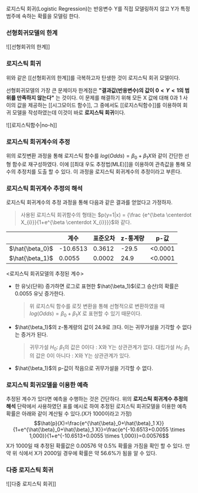 로지스틱 회귀(Logistic Regression)는 반응변수 Y를 직접 모델링하지 않고 Y가 특정 범주에 속하는 확률을 모델링 한다. 

### 선형회귀모델의 한계
![[선형회귀의 한계]]


### 로지스틱 회귀
위와 같은 [[선형회귀의 한계]]를 극복하고자 탄생한 것이 로지스틱 회귀 모델이다. 

선형회귀모델의 가장 큰 문제이자 한계점은 **"결과값(반응변수)의 값이 $0<Y<1$의 범위를 만족하지 않는다"** 는 것이다. 이 문제를 해결하기 위해 모든 X 값에 대해 0과 1 사이의 값을 제공하는 [[시그모이드 함수]], 그 중에서도 [[로지스틱함수]]를 이용하여 회귀 모델을 작성하였는데 이것이 바로 **로지스틱 회귀**이다.

![[로지스틱함수|no-h]]


### 로지스틱 회귀계수의 추정
위의 로짓변환 과정을 통해 로지스틱 함수를 $log(Odds)=\beta_0 + \beta_1X$와 같이 간단한 선형 함수로 재구성하였다. 이에 [[최대 우도 추정법(MLE)]]을 이용하여 관측값을 통해 모수의 추정치를 도출 할 수 있다. 이 과정을 로지스틱 회귀계수의 추정이라고 부른다. 

### 로지스틱 회귀계수 추정의 해석
로지스틱 회귀계수의 추정 과정을 통해 다음과 같은 결과를 얻었다고 가정하자. 
> 사용된 로지스틱 회귀함수의 형태는 $p(y=1|x) = {\frac {e^{\beta \centerdot X_{i}}}{1+e^{\beta \centerdot X_{i}}}}$와 같다.

|           | 계수     | 표준오차 | z-통계량 | p-값    |
| --------- | -------- | -------- | -------- | ------- |
| $\hat{\beta_0}$ | -10.6513 | 0.3612   | -29.5    | <0.0001 |
| $\hat{\beta_1}$ | 0.0055   | 0.0002   | 24.9     | <0.0001        |
<로지스틱 회귀모델의 추정된 계수>

* 한 유닛(단위) 증가하면 로그로 표현한 $\hat{\beta_1}$(로그 승산)의 확률은 0.0055 유닛 증가한다. 
	>위 로지스틱 함수를 로짓 변환을 통해 선형적으로 변환하였을 때 $log(Odds)=\beta_0 + \beta_1X$ 로 표현할 수 있기 때문이다.
* $\hat{\beta_1}$의 z-통계량의 값이 24.9로 크다. 이는 귀무가설을 기각할 수 없다는 증거가 된다. 
	> 귀무가설 $H_0$: $\beta_1$의 값은 0이다 : X와 Y는 상관관계가 없다.
	> 대립가설 $H_1$: $\beta_1$의 값은 0이 아니다 : X와 Y는 상관관계가 있다.
* $\hat{\beta_1}$의 p-값이 작음으로 귀무가설을 기각할 수 없다. 


### 로지스틱 회귀모델을 이용한 예측
추정된 계수가 있다면 예측을 수행하는 것은 간단하다. 
위의 **로지스틱 회귀계수 추정의 해석** 단락에서 사용하였던 표를 예시로 하여 추정된 로지스틱 회귀모델을 이용한 예측 확률은 아래와 같이 계산될 수 있다.(X가 1000이라고 가정)
$$\hat{p}(X)=\frac{e^{\hat{\beta}_0+\hat{\beta}_1 X}}{1+e^{\hat{\beta}_0+\hat{\beta}_1 X}}=\frac{e^{-10.6513+0.0055 \times 1,000}}{1+e^{-10.6513+0.0055 \times 1,000}}=0.00576$$
X가 1000일 때 추정된 확률값은 0.00576 약 0.5% 확률을 가짐을 확인 할 수 있다. 만약 위 식에서 X가 2000일 경우에 확률은 약 56.6%가 됨을 알 수 있다.


### 다중 로지스틱 회귀
![[다중 로지스틱 회귀]]